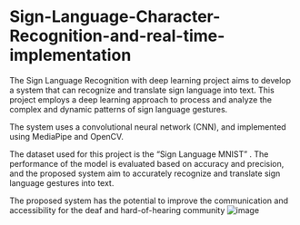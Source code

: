 # Sign-Language-Character-Recognition-and-real-time-implementation


The Sign Language Recognition with deep learning project aims to develop a system that can  recognize and translate sign language into text. This project employs a deep learning approach to  process and analyze the complex and dynamic patterns of sign language gestures.

The system uses a convolutional neural network (CNN), and implemented using MediaPipe and OpenCV.

The dataset used for this project is the “Sign Language MNIST”
.
The performance of the model is evaluated based on accuracy and precision, and the proposed system  aim to accurately recognize and translate sign language gestures into text.

The proposed system has the potential to improve the communication and accessibility for the deaf  and hard-of-hearing community
![image](https://user-images.githubusercontent.com/57862480/229497752-c7c1cd70-6796-4294-a5ec-deee1ec8a79f.png)




